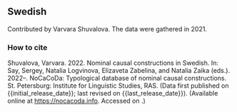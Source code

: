 ## Swedish

Contributed by Varvara Shuvalova. The data were gathered in 2021.

### How to cite

Shuvalova, Varvara. 2022. Nominal causal constructions in Swedish. In: Say, Sergey, Natalia Logvinova,
Elizaveta Zabelina, and Natalia Zaika (eds.). 2022–. NoCaCoDa: Typological database of nominal causal constructions.
St. Petersburg: Institute for Linguistic Studies, RAS. (Data first published on {{initial_release_date}};
last revised on {{last_release_date}}). (Available online at https://nocacoda.info. Accessed on <span class="today-span"></span>.)
